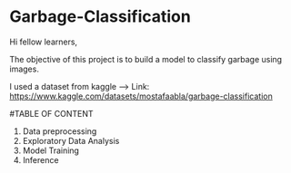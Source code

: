 # Garbage-Classification
Hi fellow learners, 

The objective of this project is to build a model to classify garbage using images.

I used a dataset from kaggle --> Link: https://www.kaggle.com/datasets/mostafaabla/garbage-classification

#TABLE OF CONTENT
1. Data preprocessing
2. Exploratory Data Analysis
3. Model Training
4. Inference
   

